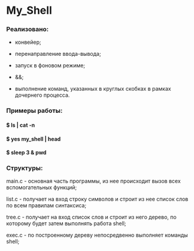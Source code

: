 # My_Shell

### Реализовано:

- конвейер;

- перенаправление ввода-вывода;

- запуск в фоновом режиме;

- &&;

- выполнение команд, указанных в круглых скобках в рамках дочернего процесса.

### Примеры работы:
#### $ ls | cat -n

#### $ yes my_shell | head

#### $ sleep 3 & pwd


### Структуры:

main.c - основная часть программы, из нее происходит вызов всех вспомогательных функций;

list.c - получает на вход строку символов и строит из нее список слов по всем правилам синтаксиса;

tree.c - получает на вход список слов и строит из него дерево, по которому будет затем выполнять работа shell;

exec.c - по построенному дереву непосредвенно выполняет команды shell;
